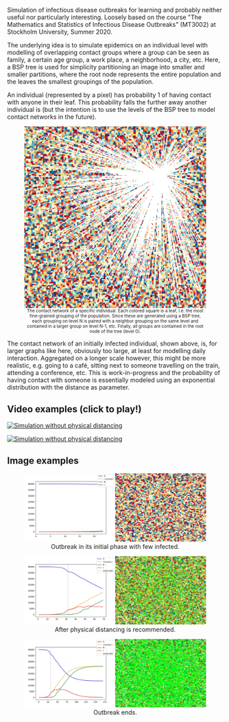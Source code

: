 Simulation of infectious disease outbreaks for learning and probably
neither useful nor particularly interesting. Loosely based on the course 
"The Mathematics and Statistics of Infectious Disease Outbreaks" (MT3002)
at Stockholm University, Summer 2020.

The underlying idea is to simulate epidemics on an individual level with
modelling of overlapping contact groups where a group can be seen as family,
a certain age group, a work place, a neighborhood, a city, etc. Here, a BSP
tree is used for simplicity partitioning an image into smaller and smaller
partitions, where the root node represents the entire population and the
leaves the smallest groupings of the population.

An individual (represented by a pixel) has probability 1 of having contact
with anyone in their leaf. This probability falls the further away another
individual is (but the intention is to use the levels of the BSP tree to model
contact networks in the future).

<figure style="display: flex; flex-flow: column;">
  <img src="examples/network-of-initially-infected.png" />
  <figcaption style="font-size: x-small; text-align: center;">
    The contact network of a specific individual. Each colored square is a leaf,
    i.e. the most fine-grained grouping of the population. Since these are
    generated using a BSP tree, each grouping on level N is paired with a neighbor
    grouping on the same level and contained in a larger group on level N-1, etc.
    Finally, all groups are contained in the root node of the tree (level 0).
  </figcaption>
</figure>

The contact network of an initially infected individual, shown above, is, for larger
graphs like here, obviously too large, at least for modelling daily interaction.
Aggregated on a longer scale however, this might be more realistic, e.g.
going to a café, sitting next to someone travelling on the train, attending
a conference, etc. This is work-in-progress and the probability of having contact
with someone is essentially modeled using an exponential distribution with the
distance as parameter.


## Video examples (click to play!)

[![Simulation without physical distancing](http://img.youtube.com/vi/TZcUvUG_sMQ/0.jpg)](http://www.youtube.com/watch?v=TZcUvUG_sMQ "Simulation without physical distancing")

[![Simulation without physical distancing](http://img.youtube.com/vi/Qp4Td1g3fRU/0.jpg)](http://www.youtube.com/watch?v=Qp4Td1g3fRU "Simulation with physical distancing")


## Image examples
<div align="center">
  <figure>
    <img src="examples/pre-outbreak.jpg">
    <figcaption>Outbreak in its initial phase with few infected.</figcaption>
  </figure>
</div>

<div align="center">
  <figure>
    <img src="examples/physical-distancing.jpg">
    <figcaption>After physical distancing is recommended.</figcaption>
  </figure>
</div>

<div align="center">
  <figure>
    <img src="examples/post-outbreak.jpg">
    <figcaption>Outbreak ends.</figcaption>
  </figure>
</div>
